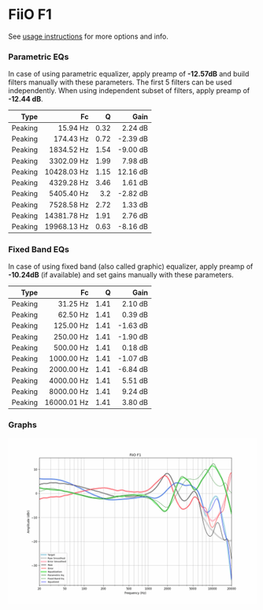 # FiiO F1
See [usage instructions](https://github.com/jaakkopasanen/AutoEq#usage) for more options and info.

### Parametric EQs
In case of using parametric equalizer, apply preamp of **-12.57dB** and build filters manually
with these parameters. The first 5 filters can be used independently.
When using independent subset of filters, apply preamp of **-12.44 dB**.

| Type    | Fc          |    Q | Gain     |
|--------:|------------:|-----:|---------:|
| Peaking | 15.94 Hz    | 0.32 | 2.24 dB  |
| Peaking | 174.43 Hz   | 0.72 | -2.39 dB |
| Peaking | 1834.52 Hz  | 1.54 | -9.00 dB |
| Peaking | 3302.09 Hz  | 1.99 | 7.98 dB  |
| Peaking | 10428.03 Hz | 1.15 | 12.16 dB |
| Peaking | 4329.28 Hz  | 3.46 | 1.61 dB  |
| Peaking | 5405.40 Hz  | 3.2  | -2.82 dB |
| Peaking | 7528.58 Hz  | 2.72 | 1.33 dB  |
| Peaking | 14381.78 Hz | 1.91 | 2.76 dB  |
| Peaking | 19968.13 Hz | 0.63 | -8.16 dB |

### Fixed Band EQs
In case of using fixed band (also called graphic) equalizer, apply preamp of **-10.24dB**
(if available) and set gains manually with these parameters.

| Type    | Fc          |    Q | Gain     |
|--------:|------------:|-----:|---------:|
| Peaking | 31.25 Hz    | 1.41 | 2.10 dB  |
| Peaking | 62.50 Hz    | 1.41 | 0.39 dB  |
| Peaking | 125.00 Hz   | 1.41 | -1.63 dB |
| Peaking | 250.00 Hz   | 1.41 | -1.90 dB |
| Peaking | 500.00 Hz   | 1.41 | 0.18 dB  |
| Peaking | 1000.00 Hz  | 1.41 | -1.07 dB |
| Peaking | 2000.00 Hz  | 1.41 | -6.84 dB |
| Peaking | 4000.00 Hz  | 1.41 | 5.51 dB  |
| Peaking | 8000.00 Hz  | 1.41 | 9.24 dB  |
| Peaking | 16000.01 Hz | 1.41 | 3.80 dB  |

### Graphs
![](./FiiO%20F1.png)